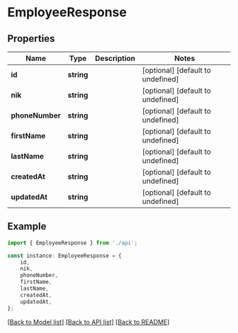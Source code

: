 # EmployeeResponse


## Properties

Name | Type | Description | Notes
------------ | ------------- | ------------- | -------------
**id** | **string** |  | [optional] [default to undefined]
**nik** | **string** |  | [optional] [default to undefined]
**phoneNumber** | **string** |  | [optional] [default to undefined]
**firstName** | **string** |  | [optional] [default to undefined]
**lastName** | **string** |  | [optional] [default to undefined]
**createdAt** | **string** |  | [optional] [default to undefined]
**updatedAt** | **string** |  | [optional] [default to undefined]

## Example

```typescript
import { EmployeeResponse } from './api';

const instance: EmployeeResponse = {
    id,
    nik,
    phoneNumber,
    firstName,
    lastName,
    createdAt,
    updatedAt,
};
```

[[Back to Model list]](../README.md#documentation-for-models) [[Back to API list]](../README.md#documentation-for-api-endpoints) [[Back to README]](../README.md)
